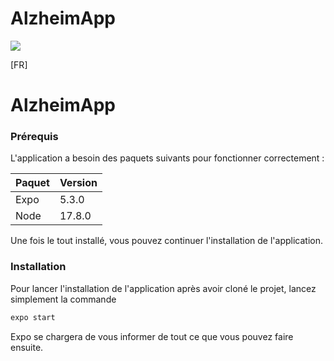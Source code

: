 # AlzheimApp

![](https://repository-images.githubusercontent.com/433167510/dddf0f68-f068-4eb3-8bd4-337514e1a819)

[FR]

# AlzheimApp

### Prérequis

L'application a besoin des paquets suivants pour fonctionner correctement :

| Paquet | Version |
| ------ | ------ |
| Expo | 5.3.0 |
| Node | 17.8.0 |

Une fois le tout installé, vous pouvez continuer l'installation de l'application.

### Installation

Pour lancer l'installation de l'application après avoir cloné le projet, lancez simplement la commande
```sh
expo start
```
Expo se chargera de vous informer de tout ce que vous pouvez faire ensuite.

